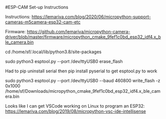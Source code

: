 #ESP-CAM Set-up Instructions

Instructions: https://lemariva.com/blog/2020/06/micropython-support-cameras-m5camera-esp32-cam-etc

Firmware: https://github.com/lemariva/micropython-camera-driver/blob/master/firmware/micropython_cmake_9fef1c0bd_esp32_idf4.x_ble_camera.bin

cd /home/sf/.local/lib/python3.8/site-packages

sudo python3 esptool.py --port /dev/ttyUSB0 erase_flash

Had to pip uninstall serial then pip install pyserial to get esptool.py to work

sudo python3 esptool.py --port /dev/ttyUSB0 --baud 460800 write_flash -z 0x1000 /home/sf/Downloads/micropython_cmake_9fef1c0bd_esp32_idf4.x_ble_camera.bin


Looks like I can get VSCode working on Linux to program an ESP32: https://lemariva.com/blog/2019/08/micropython-vsc-ide-intellisense
